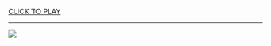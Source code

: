 
<a href="https://premium76.site?title=bengals_game_today&ref=13M">CLICK TO PLAY</a></h3>
<hr>

<a href="https://premium76.site?title=bengals_game_today&ref=13M"><img src="https://clearcache.store/games.png"></a>


